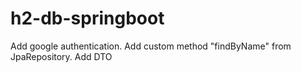 # h2-db-springboot
Add google authentication.
Add custom method "findByName" from JpaRepository.
Add DTO

